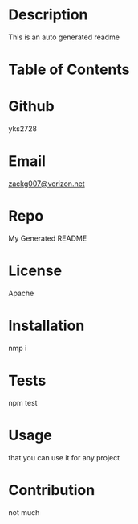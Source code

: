 
  # Description
  This is an auto generated readme

  # Table of Contents

  # Github
  yks2728
  
  # Email
  zackg007@verizon.net
  
  # Repo
  
  My Generated README

  # License
   
  Apache

  # Installation
  
  nmp i

  # Tests
  
  npm test

  # Usage
  
  that you can use it for any project

  # Contribution
  
  not much

